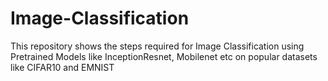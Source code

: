 # Image-Classification
This repository shows the steps required for Image Classification using Pretrained Models like InceptionResnet, Mobilenet etc on popular datasets like CIFAR10 and EMNIST
